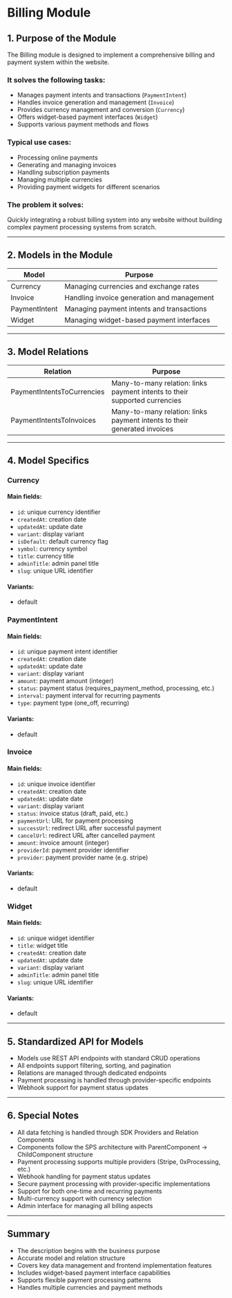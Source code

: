# Billing Module

## 1. Purpose of the Module

The Billing module is designed to implement a comprehensive billing and payment system within the website.

### It solves the following tasks:

- Manages payment intents and transactions (`PaymentIntent`)
- Handles invoice generation and management (`Invoice`)
- Provides currency management and conversion (`Currency`)
- Offers widget-based payment interfaces (`Widget`)
- Supports various payment methods and flows

### Typical use cases:

- Processing online payments
- Generating and managing invoices
- Handling subscription payments
- Managing multiple currencies
- Providing payment widgets for different scenarios

### The problem it solves:

Quickly integrating a robust billing system into any website without building complex payment processing systems from scratch.

---

## 2. Models in the Module

| Model         | Purpose                                    |
| ------------- | ------------------------------------------ |
| Currency      | Managing currencies and exchange rates     |
| Invoice       | Handling invoice generation and management |
| PaymentIntent | Managing payment intents and transactions  |
| Widget        | Managing widget-based payment interfaces   |

---

## 3. Model Relations

| Relation                   | Purpose                                                                    |
| -------------------------- | -------------------------------------------------------------------------- |
| PaymentIntentsToCurrencies | Many-to-many relation: links payment intents to their supported currencies |
| PaymentIntentsToInvoices   | Many-to-many relation: links payment intents to their generated invoices   |

---

## 4. Model Specifics

### Currency

#### Main fields:

- `id`: unique currency identifier
- `createdAt`: creation date
- `updatedAt`: update date
- `variant`: display variant
- `isDefault`: default currency flag
- `symbol`: currency symbol
- `title`: currency title
- `adminTitle`: admin panel title
- `slug`: unique URL identifier

#### Variants:

- default

### PaymentIntent

#### Main fields:

- `id`: unique payment intent identifier
- `createdAt`: creation date
- `updatedAt`: update date
- `variant`: display variant
- `amount`: payment amount (integer)
- `status`: payment status (requires_payment_method, processing, etc.)
- `interval`: payment interval for recurring payments
- `type`: payment type (one_off, recurring)

#### Variants:

- default

### Invoice

#### Main fields:

- `id`: unique invoice identifier
- `createdAt`: creation date
- `updatedAt`: update date
- `variant`: display variant
- `status`: invoice status (draft, paid, etc.)
- `paymentUrl`: URL for payment processing
- `successUrl`: redirect URL after successful payment
- `cancelUrl`: redirect URL after cancelled payment
- `amount`: invoice amount (integer)
- `providerId`: payment provider identifier
- `provider`: payment provider name (e.g. stripe)

#### Variants:

- default

### Widget

#### Main fields:

- `id`: unique widget identifier
- `title`: widget title
- `createdAt`: creation date
- `updatedAt`: update date
- `variant`: display variant
- `adminTitle`: admin panel title
- `slug`: unique URL identifier

#### Variants:

- default

---

## 5. Standardized API for Models

- Models use REST API endpoints with standard CRUD operations
- All endpoints support filtering, sorting, and pagination
- Relations are managed through dedicated endpoints
- Payment processing is handled through provider-specific endpoints
- Webhook support for payment status updates

---

## 6. Special Notes

- All data fetching is handled through SDK Providers and Relation Components
- Components follow the SPS architecture with ParentComponent → ChildComponent structure
- Payment processing supports multiple providers (Stripe, 0xProcessing, etc.)
- Webhook handling for payment status updates
- Secure payment processing with provider-specific implementations
- Support for both one-time and recurring payments
- Multi-currency support with currency selection
- Admin interface for managing all billing aspects

---

## Summary

- The description begins with the business purpose
- Accurate model and relation structure
- Covers key data management and frontend implementation features
- Includes widget-based payment interface capabilities
- Supports flexible payment processing patterns
- Handles multiple currencies and payment methods
